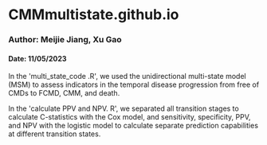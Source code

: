 # CMMmultistate.github.io

### Author: Meijie Jiang, Xu Gao

#### Date: 11/05/2023

In the 'multi_state_code .R', we used the unidirectional multi-state model (MSM) to assess indicators in the temporal disease progression from free of CMDs to FCMD, CMM, and death. 

In the 'calculate PPV and NPV. R', we separated all transition stages to calculate C-statistics with the Cox model, and sensitivity, specificity, PPV, and NPV with the logistic model to calculate separate prediction capabilities at different transition states.
